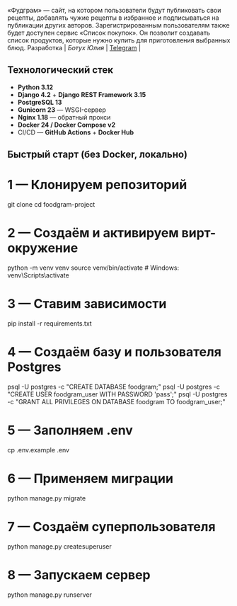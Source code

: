 «Фудграм» — сайт, на котором пользователи будут публиковать свои рецепты, добавлять чужие рецепты в избранное и подписываться на публикации других авторов. Зарегистрированным пользователям также будет доступен сервис «Список покупок». Он позволит создавать список продуктов, которые нужно купить для приготовления выбранных блюд.
 Разработка      | *Ботух Юлия*     | [Telegram](https://t.me/botuh) |
 
 ## Технологический стек

* **Python 3.12**
* **Django 4.2** + **Django REST Framework 3.15**
* **PostgreSQL 13**
* **Gunicorn 23** — WSGI-сервер
* **Nginx 1.18** — обратный прокси
* **Docker 24 / Docker Compose v2**
* CI/CD — **GitHub Actions** + **Docker Hub**

## Быстрый старт (без Docker, локально)

# 1 — Клонируем репозиторий
git clone
cd foodgram-project

# 2 — Создаём и активируем вирт-окружение
python -m venv venv
source venv/bin/activate        # Windows: venv\Scripts\activate

# 3 — Ставим зависимости
pip install -r requirements.txt

# 4 — Создаём базу и пользователя Postgres
psql -U postgres -c "CREATE DATABASE foodgram;"
psql -U postgres -c "CREATE USER foodgram_user WITH PASSWORD 'pass';"
psql -U postgres -c "GRANT ALL PRIVILEGES ON DATABASE foodgram TO foodgram_user;"

# 5 — Заполняем .env
cp .env.example .env

# 6 — Применяем миграции
python manage.py migrate

# 7 — Создаём суперпользователя
python manage.py createsuperuser

# 8 — Запускаем сервер
python manage.py runserver

